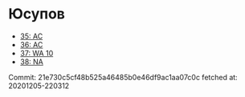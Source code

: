 # Юсупов
- [35: AC](35.md)
- [36: AC](36.md)
- [37: WA 10](37.md)
- [38: NA](38.md)

Commit: 21e730c5cf48b525a46485b0e46df9ac1aa07c0c
 fetched at: 20201205-220312
